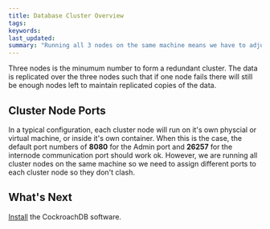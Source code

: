 ```yaml
---
title: Database Cluster Overview
tags: 
keywords: 
last_updated: 
summary: "Running all 3 nodes on the same machine means we have to adjust some of the default port values so the database instances don't conflict."
---
```


Three nodes is the minumum number to form a redundant cluster. The data is replicated over the three nodes such that if one node fails there will still be enough nodes left to maintain replicated copies of the data.

## Cluster Node Ports

In a typical configuration, each cluster node will run on it's own physcial or virtual machine, or inside it's own container. When this is the case, the default port numbers of **8080** for the Admin port and **26257** for the internode communication port should work ok. However, we are running all cluster nodes on the same machine so we need to assign different ports to each cluster node so they don't clash.


## What's Next

[Install](cockroach-vb-single/cockroach-vb-single_db_install) the CockroachDB software.
